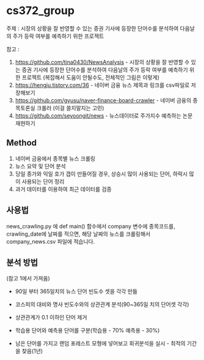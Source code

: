 # cs372_group
주제 : 시장의 상황을 잘 반영할 수 있는 증권 기사에 등장한 단어수를 분석하여 다음날의 주가 등락 여부를 예측하기 위한 프로젝트

참고 : 
1. https://github.com/tina0430/NewsAnalysis - 시장의 상황을 잘 반영할 수 있는 증권 기사에 등장한 단어수를 분석하여 다음날의 주가 등락 여부를 예측하기 위한 프로젝트 (복잡해서 도움이 안될수도, 전체적인 그림은 이렇게)
2. https://hengju.tistory.com/36 - 네이버 금융 뉴스 제목과 링크를 csv파일로 저장해보기
3. https://github.com/gyusu/naver-finance-board-crawler - 네이버 금융의 종목토론실 크롤러 (이걸 쓸지말지는 고민)
4. https://github.com/seyoongit/news - 뉴스데이터로 주가지수 예측하는 논문 재현하기

## Method
1. 네이버 금융에서 종목별 뉴스 크롤링
2. 뉴스 요약 및 단어 분석
3. 당일 종가와 익일 호가 갭이 만들어질 경우, 상승시 많이 사용되는 단어, 하락시 많이 사용되는 단어 정리
4. 과거 데이터를 이용하여 최근 데이터를 검증

## 사용법
news_crawling.py 에 def main() 함수에서
company 변수에 종목코드를, crawling_date에 날짜를 적으면, 해당 날짜의 뉴스를 크롤링해서 company_news.csv 파일에 적습니다.

## 분석 방법
(참고 1에서 가져옴)
- 90일 부터 365일치의 뉴스 단어 빈도수 셋을 각각 만듦

- 코스피의 대비와 명사 빈도수와의 상관관계 분석(90~365일 치의 단어셋 각각)

- 상관관계가 0.1 이하인 단어 제거

- 학습용 단어와 예측용 단어를 구분(학습용 - 70% 예측용 - 30%)

- 남은 단어를 가지고 랜덤 포레스트 모형에 넣어보고 회귀분석을 실시 - 최적의 기간을 찾음(1년)
